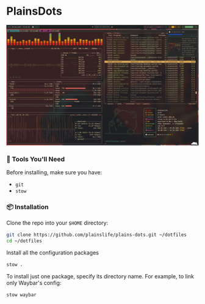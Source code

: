 # PlainsDots

![plains-dots preview](./plains-dots.png)

### 🔧 Tools You'll Need

Before installing, make sure you have:

- `git`
- `stow`

### 📦 Installation

Clone the repo into your `$HOME` directory:

```bash
git clone https://github.com/plainslife/plains-dots.git ~/dotfiles
cd ~/dotfiles
```

Install all the configuration packages

```bash
stow .
```

To install just one package, specify its directory name. 
For example, to link only Waybar's config:

```bash
stow waybar
```
